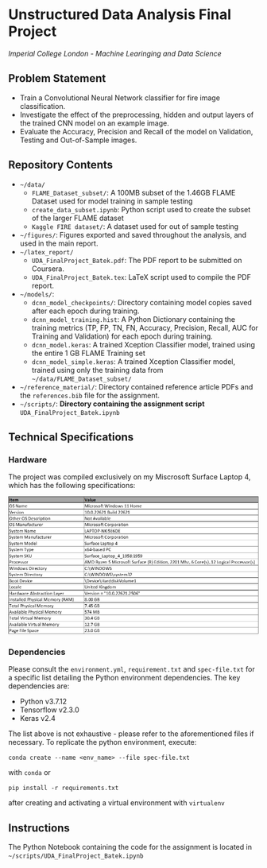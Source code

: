 # Unstructured Data Analysis Final Project
_Imperial College London - Machine Learinging and Data Science_

## Problem Statement
- Train a Convolutional Neural Network classifier for fire image classification.
- Investigate the effect of the preprocessing, hidden and output layers of the trained CNN model on an example image.
- Evaluate the Accuracy, Precision and Recall of the model on Validation, Testing and Out-of-Sample images.

## Repository Contents

- `~/data/`
    - `FLAME_Dataset_subset/`: A 100MB subset of the 1.46GB FLAME Dataset used for model training in sample testing
    - `create_data_subset.ipynb`: Python script used to create the subset of the larger FLAME dataset
    - `Kaggle FIRE dataset/`: A dataset used for out of sample testing
- `~/figures/`: Figures exported and saved throughout the analysis, and used in the main report.
- `~/latex_report/`
    - `UDA_FinalProject_Batek.pdf`: The PDF report to be submitted on Coursera.
    - `UDA_FinalProject_Batek.tex`: LaTeX script used to compile the PDF report.
- `~/models/`:
    - `dcnn_model_checkpoints/`: Directory containing model copies saved after each epoch during training.
    - `dcnn_model_training.hist`: A Python Dictionary containing the training metrics (TP, FP, TN, FN, Accuracy, Precision, Recall, AUC for Training and Validation) for each epoch during training.
    - `dcnn_model.keras`: A trained Xception Classifier model, trained using the entire 1 GB FLAME Training set
    - `dcnn_model_simple.keras`: A trained Xception Classifier model, trained using only the training data from `~/data/FLAME_Dataset_subset/`
- `~/reference_material/`: Directory contained reference article PDFs and the `references.bib` file for the assignment.
- `~/scripts/`: __Directory containing the assignment script__ `UDA_FinalProject_Batek.ipynb`

## Technical Specifications

### Hardware
The project was compiled exclusively on my Miscrosoft Surface Laptop 4, which has the following specifications:

![](./figures/laptop_specifications.png)

### Dependencies
Please consult the `environment.yml`, `requirement.txt` and `spec-file.txt` for a specific list detailing the Python environment dependencies. The key dependencies are:
- Python v3.7.12
- Tensorflow v2.3.0
- Keras v2.4

The list above is not exhaustive - please refer to the aforementioned files if necessary. To replicate the python environment, execute:
```
conda create --name <env_name> --file spec-file.txt
```
with `conda` or
```
pip install -r requirements.txt
```
after creating and activating a virtual environment with `virtualenv`

## Instructions

The Python Notebook containing the code for the assignment is located in `~/scripts/UDA_FinalProject_Batek.ipynb`